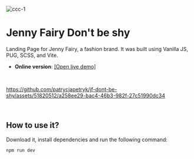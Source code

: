 
![ccc-1](https://github.com/patrycjapetryk/jf-dont-be-shy/assets/51820512/d539c8c1-e6af-484f-9ea2-67d4c2f6b9e5)


# Jenny Fairy Don't be shy

Landing Page for Jenny Fairy, a fashion brand. It was built using Vanilla JS, PUG, SCSS, and Vite.

- **Online version**: [[Open live demo]](https://jf-dont-be-shy.netlify.app)

&nbsp;

https://github.com/patrycjapetryk/jf-dont-be-shy/assets/51820512/a258ee29-bac4-46b3-982f-27c51990dc34

&nbsp;

## How to use it?

Download it, install dependencies and run the following command:

```sh
npm run dev
```
